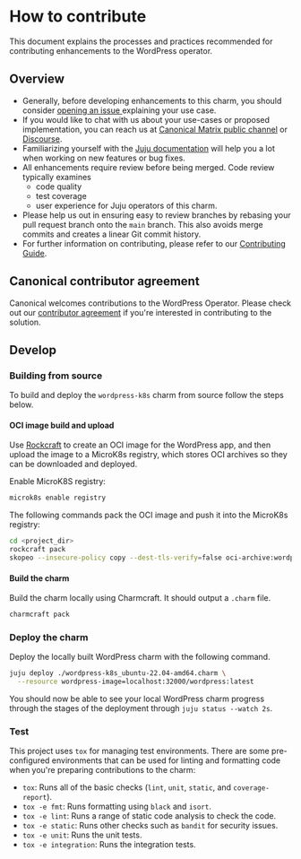 # How to contribute 

This document explains the processes and practices recommended for contributing enhancements to the
WordPress operator.

## Overview

- Generally, before developing enhancements to this charm, you should consider [opening an issue
  ](https://github.com/canonical/wordpress-k8s-operator/issues) explaining your use case.
- If you would like to chat with us about your use-cases or proposed implementation, you can reach
  us at [Canonical Matrix public channel](https://matrix.to/#/#charmhub-charmdev:ubuntu.com)
  or [Discourse](https://discourse.charmhub.io/).
- Familiarizing yourself with the [Juju documentation](https://canonical-juju.readthedocs-hosted.com/en/latest/user/howto/manage-charms/)
  will help you a lot when working on new features or bug fixes.
- All enhancements require review before being merged. Code review typically examines
  - code quality
  - test coverage
  - user experience for Juju operators of this charm.
- Please help us out in ensuring easy to review branches by rebasing your pull request branch onto
  the `main` branch. This also avoids merge commits and creates a linear Git commit history.
- For further information on contributing, please refer to our
  [Contributing Guide](https://github.com/canonical/is-charms-contributing-guide).

## Canonical contributor agreement

Canonical welcomes contributions to the WordPress Operator. Please check out our
[contributor agreement](https://ubuntu.com/legal/contributors) if you're interested in contributing
to the solution.

## Develop

### Building from source

To build and deploy the `wordpress-k8s` charm from source follow the steps below.

#### OCI image build and upload

Use [Rockcraft](https://documentation.ubuntu.com/rockcraft/en/latest/) to create an
OCI image for the WordPress app, and then upload the image to a MicroK8s registry,
which stores OCI archives so they can be downloaded and deployed.

Enable MicroK8S registry:

```bash
microk8s enable registry
```

The following commands pack the OCI image and push it into
the MicroK8s registry:

```bash
cd <project_dir>
rockcraft pack
skopeo --insecure-policy copy --dest-tls-verify=false oci-archive:wordpress_1.0_amd64.rock docker://localhost:32000/wordpress:latest
```

#### Build the charm

Build the charm locally using Charmcraft. It should output a `.charm` file.

```bash
charmcraft pack
```

### Deploy the charm

Deploy the locally built WordPress charm with the following command.

```bash
juju deploy ./wordpress-k8s_ubuntu-22.04-amd64.charm \
  --resource wordpress-image=localhost:32000/wordpress:latest
```

You should now be able to see your local WordPress charm progress through the stages of the
deployment through `juju status --watch 2s`.

### Test

This project uses `tox` for managing test environments. There are some pre-configured environments
that can be used for linting and formatting code when you're preparing contributions to the charm:

* `tox`: Runs all of the basic checks (`lint`, `unit`, `static`, and `coverage-report`).
* `tox -e fmt`: Runs formatting using `black` and `isort`.
* `tox -e lint`: Runs a range of static code analysis to check the code.
* `tox -e static`: Runs other checks such as `bandit` for security issues.
* `tox -e unit`: Runs the unit tests.
* `tox -e integration`: Runs the integration tests.
